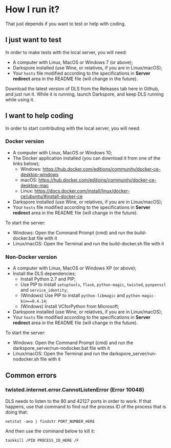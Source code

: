 # How I run it?
That just depends if you want to test or help with coding.

## I just want to test
In order to make tests with the local server, you will need:

- A computer with Linux, MacOS or Windows 7 (or above);
- Darkspore installed (use Wine, or relatives, if you are in Linux/macOS);
- Your `hosts` file modified according to the specifications in **Server redirect** area in the README file (will change in the future).

Download the latest version of DLS from the Releases tab here in Github, and just run it. While it is running, launch Darkspore, and keep DLS running while using it.

## I want to help coding
In order to start contributing with the local server, you will need:

### Docker version
- A computer with Linux, MacOS or Windows 10;
- The Docker application installed (you can download it from one of the links below);
   - Windows: https://hub.docker.com/editions/community/docker-ce-desktop-windows
   - macOS: https://hub.docker.com/editions/community/docker-ce-desktop-mac
   - Linux: https://docs.docker.com/install/linux/docker-ce/ubuntu/#install-docker-ce
- Darkspore installed (use Wine, or relatives, if you are in Linux/macOS);
- Your `hosts` file modified according to the specifications in **Server redirect** area in the README file (will change in the future).

To start the server:
- Windows: Open the Command Prompt (cmd) and run the build-docker.bat file with it
- Linux/macOS: Open the Terminal and run the build-docker.sh file with it

### Non-Docker version
- A computer with Linux, MacOS or Windows XP (or above);
- Install the DLS dependencies;
   - Install Python 2.7 and PIP;
   - Use PIP to install `setuptools`, `flask`, `python-magic`, `twisted`, `pyopenssl` and `service_identity`;
   - (Windows) Use PIP to install `python-libmagic` and `python-magic-bin==0.4.14`;
   - (Windows) Install VCforPython from Microsoft;
- Darkspore installed (use Wine, or relatives, if you are in Linux/macOS);
- Your `hosts` file modified according to the specifications in **Server redirect** area in the README file (will change in the future).

To start the server:
- Windows: Open the Command Prompt (cmd) and run the darkspore_server/run-nodocker.bat file with it
- Linux/macOS: Open the Terminal and run the darkspore_server/run-nodocker.sh file with it

## Common errors

### twisted.internet.error.CannotListenError (Error 10048)
DLS needs to listen to the 80 and 42127 ports in order to work. If that happens, use that command to find out the process ID of the process that is doing that:

```
netstat -ano | findstr PORT_NUMBER_HERE
```

And then use the command below to kill it:

```
taskkill /PID PROCESS_ID_HERE /F
```
